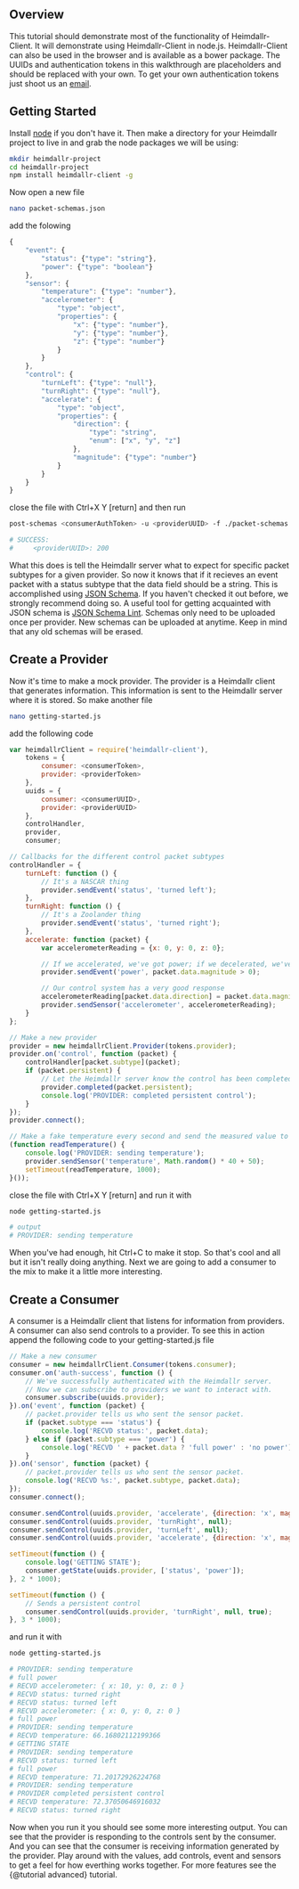 ## Overview
This tutorial should demonstrate most of the functionality of Heimdallr-Client. It will demonstrate using Heimdallr-Client in node.js. Heimdallr-Client can also be used in the browser and is available as a bower package. The UUIDs and authentication tokens in this walkthrough are placeholders and should be replaced with your own. To get your own authentication tokens just shoot us an [email](mailto:heimdallr@elementrobot.com).

## Getting Started
Install [node](http://nodejs.org/) if you don't have it. Then make a directory for your Heimdallr project to live in and grab the node packages we will be using:

```bash
mkdir heimdallr-project
cd heimdallr-project
npm install heimdallr-client -g
```

Now open a new file

```bash
nano packet-schemas.json
```

add the folowing


```javascript
{
    "event": {
        "status": {"type": "string"},
        "power": {"type": "boolean"}
    },
    "sensor": {
        "temperature": {"type": "number"},
        "accelerometer": {
            "type": "object",
            "properties": {
                "x": {"type": "number"},
                "y": {"type": "number"},
                "z": {"type": "number"}
            }
        }
    },
    "control": {
        "turnLeft": {"type": "null"},
        "turnRight": {"type": "null"},
        "accelerate": {
            "type": "object",
            "properties": {
                "direction": {
                    "type": "string",
                    "enum": ["x", "y", "z"]
                },
                "magnitude": {"type": "number"}
            }
        }
    }
}
```

close the file with Ctrl+X Y [return] and then run

```bash
post-schemas <consumerAuthToken> -u <providerUUID> -f ./packet-schemas.json

# SUCCESS:
#     <providerUUID>: 200
```

What this does is tell the Heimdallr server what to expect for specific packet subtypes for a given provider. So now it knows that if it recieves an event packet with a status subtype that the data field should be a string. This is accomplished using [JSON Schema](http://json-schema.org/). If you haven't checked it out before, we strongly recommend doing so. A useful tool for getting acquainted with JSON schema is [JSON Schema Lint](http://jsonschemalint.com/). Schemas only need to be uploaded once per provider. New schemas can be uploaded at anytime. Keep in mind that any old schemas will be erased.

## Create a Provider
Now it's time to make a mock provider. The provider is a Heimdallr client that generates information. This information is sent to the Heimdallr server where it is stored. So make another file

```bash
nano getting-started.js
```

add the following code

```javascript
var heimdallrClient = require('heimdallr-client'),
    tokens = {
        consumer: <consumerToken>,
        provider: <providerToken>
    },
    uuids = {
        consumer: <consumerUUID>,
        provider: <providerUUID>
    },
    controlHandler,
    provider,
    consumer;

// Callbacks for the different control packet subtypes
controlHandler = {
    turnLeft: function () {
        // It's a NASCAR thing
        provider.sendEvent('status', 'turned left');
    },
    turnRight: function () {
        // It's a Zoolander thing
        provider.sendEvent('status', 'turned right');
    },
    accelerate: function (packet) {
        var accelerometerReading = {x: 0, y: 0, z: 0};

        // If we accelerated, we've got power; if we decelerated, we've lost it
        provider.sendEvent('power', packet.data.magnitude > 0);

        // Our control system has a very good response
        accelerometerReading[packet.data.direction] = packet.data.magnitude;
        provider.sendSensor('accelerometer', accelerometerReading);
    }
};

// Make a new provider
provider = new heimdallrClient.Provider(tokens.provider);
provider.on('control', function (packet) {
    controlHandler[packet.subtype](packet);
    if (packet.persistent) {
        // Let the Heimdallr server know the control has been completed
        provider.completed(packet.persistent);
        console.log('PROVIDER: completed persistent control');
    }
});
provider.connect();

// Make a fake temperature every second and send the measured value to the Heimdallr server
(function readTemperature() {
    console.log('PROVIDER: sending temperature');
    provider.sendSensor('temperature', Math.random() * 40 + 50);
    setTimeout(readTemperature, 1000);
}());
```

close the file with Ctrl+X Y [return] and run it with

```bash
node getting-started.js

# output
# PROVIDER: sending temperature
```

When you've had enough, hit Ctrl+C to make it stop. So that's cool and all but it isn't really doing anything. Next we are going to add a consumer to the mix to make it a little more interesting.

## Create a Consumer
A consumer is a Heimdallr client that listens for information from providers. A consumer can also send controls to a provider. To see this in action append the following code to your getting-started.js file

```javascript
// Make a new consumer
consumer = new heimdallrClient.Consumer(tokens.consumer);
consumer.on('auth-success', function () {
    // We've successfully authenticated with the Heimdallr server.
    // Now we can subscribe to providers we want to interact with.
    consumer.subscribe(uuids.provider);
}).on('event', function (packet) {
    // packet.provider tells us who sent the sensor packet.
    if (packet.subtype === 'status') {
        console.log('RECVD status:', packet.data);
    } else if (packet.subtype === 'power') {
        console.log('RECVD ' + packet.data ? 'full power' : 'no power');
    }
}).on('sensor', function (packet) {
    // packet.provider tells us who sent the sensor packet.
    console.log('RECVD %s:', packet.subtype, packet.data);
});
consumer.connect();

consumer.sendControl(uuids.provider, 'accelerate', {direction: 'x', magnitude: 10});
consumer.sendControl(uuids.provider, 'turnRight', null);
consumer.sendControl(uuids.provider, 'turnLeft', null);
consumer.sendControl(uuids.provider, 'accelerate', {direction: 'x', magnitude: 0});

setTimeout(function () {
    console.log('GETTING STATE');
    consumer.getState(uuids.provider, ['status', 'power']);
}, 2 * 1000);

setTimeout(function () {
    // Sends a persistent control
    consumer.sendControl(uuids.provider, 'turnRight', null, true);
}, 3 * 1000);
```

and run it with

```bash
node getting-started.js

# PROVIDER: sending temperature
# full power
# RECVD accelerometer: { x: 10, y: 0, z: 0 }
# RECVD status: turned right
# RECVD status: turned left
# RECVD accelerometer: { x: 0, y: 0, z: 0 }
# full power
# PROVIDER: sending temperature
# RECVD temperature: 66.16802112199366
# GETTING STATE
# PROVIDER: sending temperature
# RECVD status: turned left
# full power
# RECVD temperature: 71.20172926224768
# PROVIDER: sending temperature
# PROVIDER completed persistent control
# RECVD temperature: 72.37050646916032
# RECVD status: turned right
```

Now when you run it you should see some more interesting output. You can see that the provider is responding to the controls sent by the consumer. And you can see that the consumer is receiving information generated by the provider. Play around with the values, add controls, event and sensors to get a feel for how everthing works together. For more features see the {@tutorial advanced} tutorial.




